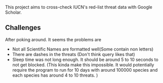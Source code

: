 This project aims to cross-check IUCN's red-list threat data with Google Scholar.

## Challenges
After poking around. It seems the problems are
- Not all Scientific Names are formatted well(Some contain non letters)
- There are dashes in the threats (Don't think query likes that)
- Sleep time was not long enough. It should be around 5 to 10 seconds to not get blocked. (This kinda make this impossible. It would potentially require the program to run for 10 days with around 100000 species and each species has around 4 to 10 threats. )

